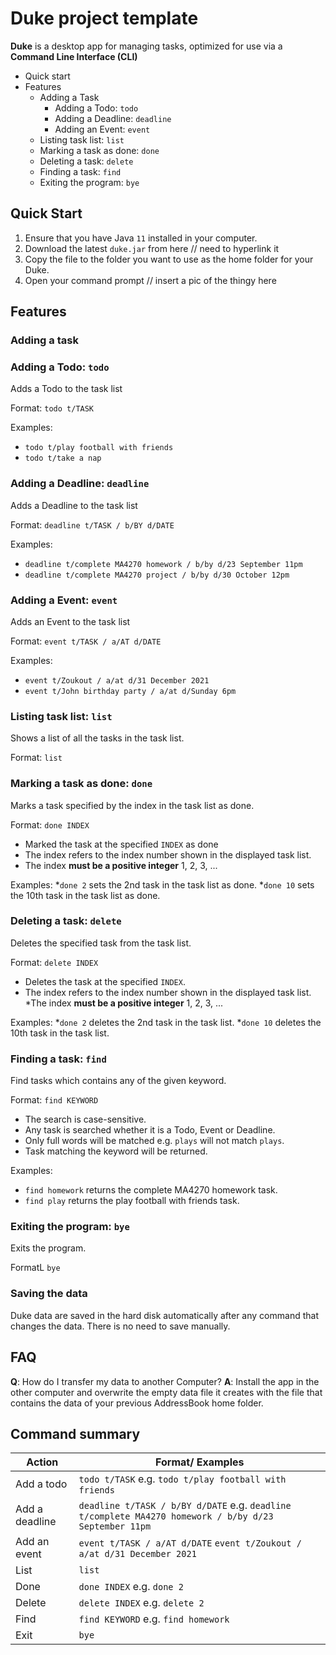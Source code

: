 # Duke project template

**Duke** is a desktop app for managing tasks, optimized for use via a
**Command Line Interface (CLI)**

* Quick start
* Features
    * Adding a Task
        * Adding a Todo: ```todo```
        * Adding a Deadline: ```deadline```
        * Adding an Event: ```event```
    * Listing task list: ```list```
    * Marking a task as done: ```done```
    * Deleting a task: ```delete```
    * Finding a task: ```find```
    * Exiting the program: ```bye```

## Quick Start
1. Ensure that you have Java ```11``` installed in your computer.
1. Download the latest ```duke.jar``` from here // need to hyperlink it
1. Copy the file to the folder you want to use as the home folder for your Duke.
1. Open your command prompt // insert a pic of the thingy here

## Features

### Adding a task

### Adding a Todo: ```todo```

Adds a Todo to the task list

Format: ```todo t/TASK```

Examples:
* ```todo t/play football with friends```
* ```todo t/take a nap```

### Adding a Deadline: ```deadline```

Adds a Deadline to the task list

Format: ```deadline t/TASK / b/BY d/DATE```

Examples:
* ```deadline t/complete MA4270 homework / b/by d/23 September 11pm```
* ```deadline t/complete MA4270 project / b/by d/30 October 12pm```

### Adding a Event: ```event```

Adds an Event to the task list

Format: ```event t/TASK / a/AT d/DATE```

Examples:
* ```event t/Zoukout / a/at d/31 December 2021```
* ```event t/John birthday party / a/at d/Sunday 6pm```

### Listing task list: ```list```

Shows a list of all the tasks in the task list.

Format: ```list```

### Marking a task as done: ```done```

Marks a task specified by the index in the task list as done.

Format: ```done INDEX```

* Marked the task at the specified ```INDEX``` as done
* The index refers to the index number shown in the displayed task list.
* The index **must be a positive integer** 1, 2, 3, ...

Examples:
*```done 2``` sets the 2nd task in the task list as done.
*```done 10``` sets the 10th task in the task list as done.

### Deleting a task: ```delete```

Deletes the specified task from the task list.

Format: ```delete INDEX```
* Deletes the task at the specified ```INDEX```.
* The index refers to the index number shown in the displayed task list.
*The index **must be a positive integer** 1, 2, 3, ...

Examples:
*```done 2``` deletes the 2nd task in the task list.
*```done 10``` deletes the 10th task in the task list.

### Finding a task: ```find```

Find tasks which contains any of the given keyword.

Format: ```find KEYWORD```
* The search is case-sensitive.
* Any task is searched whether it is a Todo, Event or Deadline.
* Only full words will be matched e.g. ```plays``` will not match ```plays```.
* Task matching the keyword will be returned.

Examples:
* ```find homework``` returns the complete MA4270 homework task.
* ```find play``` returns the play football with friends task.

### Exiting the program: ```bye```

Exits the program.

FormatL ```bye```

### Saving the data

Duke data are saved in the hard disk automatically after any command that changes the data. 
There is no need to save manually.

## FAQ
**Q**: How do I transfer my data to another Computer?
**A**: Install the app in the other computer and overwrite the empty data file it creates with the 
file that contains the data of your previous AddressBook home folder.

## Command summary

Action | Format/ Examples
------------ | -------------
Add a todo | ```todo t/TASK``` e.g. ```todo t/play football with friends```
Add a deadline | ```deadline t/TASK / b/BY d/DATE``` e.g. ```deadline t/complete MA4270 homework / b/by d/23 September 11pm```
Add an event | ```event t/TASK / a/AT d/DATE``` ```event t/Zoukout / a/at d/31 December 2021```
List | ```list```
Done | ```done INDEX``` e.g. ```done 2``` 
Delete | ```delete INDEX``` e.g. ```delete 2``` 
Find | ```find KEYWORD``` e.g. ```find homework```
Exit | ```bye```
